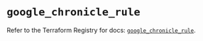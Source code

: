 # `google_chronicle_rule`

Refer to the Terraform Registry for docs: [`google_chronicle_rule`](https://registry.terraform.io/providers/hashicorp/google-beta/6.42.0/docs/resources/google_chronicle_rule).
